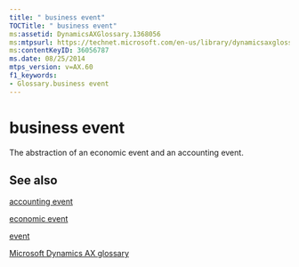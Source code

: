 ```yaml
---
title: " business event"
TOCTitle: " business event"
ms:assetid: DynamicsAXGlossary.1368056
ms:mtpsurl: https://technet.microsoft.com/en-us/library/dynamicsaxglossary.1368056(v=AX.60)
ms:contentKeyID: 36056787
ms.date: 08/25/2014
mtps_version: v=AX.60
f1_keywords:
- Glossary.business event
---
```


# business event

The abstraction of an economic event and an accounting event.

## See also

[accounting event](accounting-event.md)

[economic event](economic-event.md)

[event](event.md)

[Microsoft Dynamics AX glossary](glossary/microsoft-dynamics-ax-glossary.md)

  


